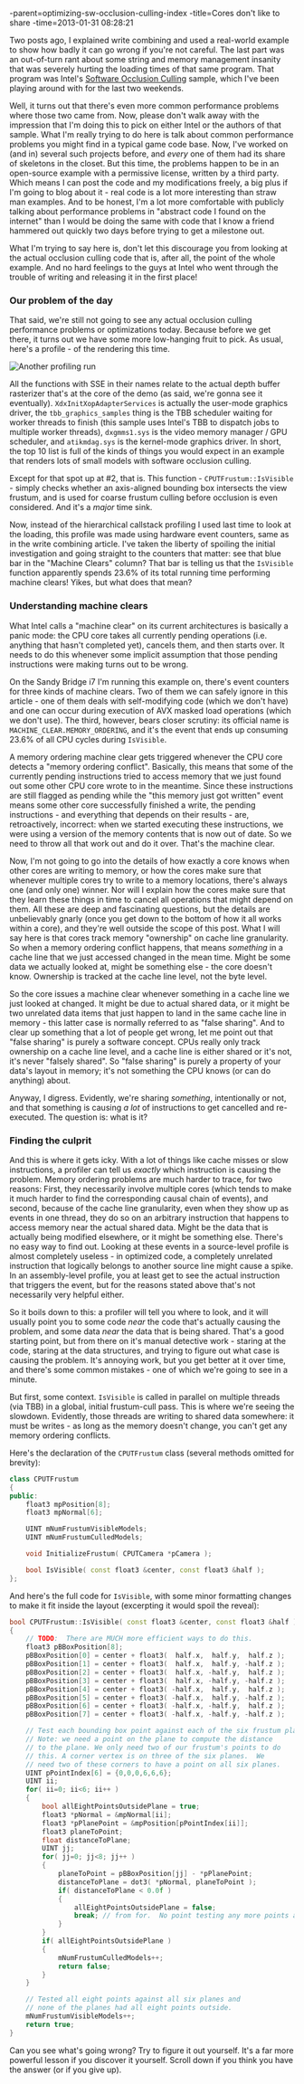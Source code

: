 -parent=optimizing-sw-occlusion-culling-index
-title=Cores don't like to share
-time=2013-01-31 08:28:21

Two posts ago, I explained write combining and used a real\-world example to show how badly it can go wrong if you're not careful. The last part was an out\-of\-turn rant about some string and memory management insanity that was severely hurting the loading times of that same program. That program was Intel's [Software Occlusion Culling](http://software.intel.com/en-us/vcsource/samples/software-occlusion-culling) sample, which I've been playing around with for the last two weekends.

Well, it turns out that there's even more common performance problems where those two came from. Now, please don't walk away with the impression that I'm doing this to pick on either Intel or the authors of that sample. What I'm really trying to do here is talk about common performance problems you might find in a typical game code base. Now, I've worked on \(and in\) several such projects before, and *every* one of them had its share of skeletons in the closet. But this time, the problems happen to be in an open\-source example with a permissive license, written by a third party. Which means I can post the code and my modifications freely, a big plus if I'm going to blog about it \- real code is a lot more interesting than straw man examples. And to be honest, I'm a lot more comfortable with publicly talking about performance problems in "abstract code I found on the internet" than I would be doing the same with code that I know a friend hammered out quickly two days before trying to get a milestone out.

What I'm trying to say here is, don't let this discourage you from looking at the actual occlusion culling code that is, after all, the point of the whole example. And no hard feelings to the guys at Intel who went through the trouble of writing and releasing it in the first place!

### Our problem of the day

That said, we're still not going to see any actual occlusion culling performance problems or optimizations today. Because before we get there, it turns out we have some more low\-hanging fruit to pick. As usual, here's a profile \- of the rendering this time.

![Another profiling run](wpmedia/hotspots_frustum.png)

All the functions with SSE in their names relate to the actual depth buffer rasterizer that's at the core of the demo \(as said, we're gonna see it eventually\). `XdxInitXopAdapterServices` is actually the user\-mode graphics driver, the `tbb_graphics_samples` thing is the TBB scheduler waiting for worker threads to finish \(this sample uses Intel's TBB to dispatch jobs to multiple worker threads\), `dxgmms1.sys` is the video memory manager / GPU scheduler, and `atikmdag.sys` is the kernel\-mode graphics driver. In short, the top 10 list is full of the kinds of things you would expect in an example that renders lots of small models with software occlusion culling.

Except for that spot up at \#2, that is. This function \- `CPUTFrustum::IsVisible` \- simply checks whether an axis\-aligned bounding box intersects the view frustum, and is used for coarse frustum culling before occlusion is even considered. And it's a *major* time sink.

Now, instead of the hierarchical callstack profiling I used last time to look at the loading, this profile was made using hardware event counters, same as in the write combining article. I've taken the liberty of spoiling the initial investigation and going straight to the counters that matter: see that blue bar in the "Machine Clears" column? That bar is telling us that the `IsVisible` function apparently spends 23.6% of its total running time performing machine clears! Yikes, but what does that mean?

### Understanding machine clears

What Intel calls a "machine clear" on its current architectures is basically a panic mode: the CPU core takes all currently pending operations \(i.e. anything that hasn't completed yet\), cancels them, and then starts over. It needs to do this whenever some implicit assumption that those pending instructions were making turns out to be wrong.

On the Sandy Bridge i7 I'm running this example on, there's event counters for three kinds of machine clears. Two of them we can safely ignore in this article \- one of them deals with self\-modifying code \(which we don't have\) and one can occur during execution of AVX masked load operations \(which we don't use\). The third, however, bears closer scrutiny: its official name is `MACHINE_CLEAR.MEMORY_ORDERING`, and it's the event that ends up consuming 23.6% of all CPU cycles during `IsVisible`.

A memory ordering machine clear gets triggered whenever the CPU core detects a "memory ordering conflict". Basically, this means that some of the currently pending instructions tried to access memory that we just found out some other CPU core wrote to in the meantime. Since these instructions are still flagged as pending while the "this memory just got written" event means some other core successfully finished a write, the pending instructions \- and everything that depends on their results \- are, retroactively, incorrect: when we started executing these instructions, we were using a version of the memory contents that is now out of date. So we need to throw all that work out and do it over. That's the machine clear.

Now, I'm not going to go into the details of how exactly a core knows when other cores are writing to memory, or how the cores make sure that whenever multiple cores try to write to a memory locations, there's always one \(and only one\) winner. Nor will I explain how the cores make sure that they learn these things in time to cancel all operations that might depend on them. All these are deep and fascinating questions, but the details are unbelievably gnarly \(once you get down to the bottom of how it all works within a core\), and they're well outside the scope of this post. What I will say here is that cores track memory "ownership" on cache line granularity. So when a memory ordering conflict happens, that means *something* in a cache line that we just accessed changed in the mean time. Might be some data we actually looked at, might be something else \- the core doesn't know. Ownership is tracked at the cache line level, not the byte level.

So the core issues a machine clear whenever something in a cache line we just looked at changed. It might be due to actual shared data, or it might be two unrelated data items that just happen to land in the same cache line in memory \- this latter case is normally referred to as "false sharing". And to clear up something that a lot of people get wrong, let me point out that "false sharing" is purely a software concept. CPUs really only track ownership on a cache line level, and a cache line is either shared or it's not, it's never "falsely shared". So "false sharing" is purely a property of your data's layout in memory; it's not something the CPU knows \(or can do anything\) about.

Anyway, I digress. Evidently, we're sharing *something*, intentionally or not, and that something is causing *a lot* of instructions to get cancelled and re\-executed. The question is: what is it?

### Finding the culprit

And this is where it gets icky. With a lot of things like cache misses or slow instructions, a profiler can tell us *exactly* which instruction is causing the problem. Memory ordering problems are much harder to trace, for two reasons: First, they necessarily involve multiple cores \(which tends to make it much harder to find the corresponding causal chain of events\), and second, because of the cache line granularity, even when they show up as events in one thread, they do so on an arbitrary instruction that happens to access memory near the actual shared data. Might be the data that is actually being modified elsewhere, or it might be something else. There's no easy way to find out. Looking at these events in a source\-level profile is almost completely useless \- in optimized code, a completely unrelated instruction that logically belongs to another source line might cause a spike. In an assembly\-level profile, you at least get to see the actual instruction that triggers the event, but for the reasons stated above that's not necessarily very helpful either.

So it boils down to this: a profiler will tell you where to look, and it will usually point you to some code *near* the code that's actually causing the problem, and some data *near* the data that is being shared. That's a good starting point, but from there on it's manual detective work \- staring at the code, staring at the data structures, and trying to figure out what case is causing the problem. It's annoying work, but you get better at it over time, and there's some common mistakes \- one of which we're going to see in a minute.

But first, some context. `IsVisible` is called in parallel on multiple threads \(via TBB\) in a global, initial frustum\-cull pass. This is where we're seeing the slowdown. Evidently, those threads are writing to shared data somewhere: it must be writes \- as long as the memory doesn't change, you can't get any memory ordering conflicts.

Here's the declaration of the `CPUTFrustum` class \(several methods omitted for brevity\):

```cpp
class CPUTFrustum
{
public:
    float3 mpPosition[8];
    float3 mpNormal[6];

    UINT mNumFrustumVisibleModels;
    UINT mNumFrustumCulledModels;

    void InitializeFrustum( CPUTCamera *pCamera );

    bool IsVisible( const float3 &center, const float3 &half );
};
```

And here's the full code for `IsVisible`, with some minor formatting changes to make it fit inside the layout \(excerpting it would spoil the reveal\):

```cpp
bool CPUTFrustum::IsVisible( const float3 &center, const float3 &half )
{
    // TODO:  There are MUCH more efficient ways to do this.
    float3 pBBoxPosition[8];
    pBBoxPosition[0] = center + float3(  half.x,  half.y,  half.z );
    pBBoxPosition[1] = center + float3(  half.x,  half.y, -half.z );
    pBBoxPosition[2] = center + float3(  half.x, -half.y,  half.z );
    pBBoxPosition[3] = center + float3(  half.x, -half.y, -half.z );
    pBBoxPosition[4] = center + float3( -half.x,  half.y,  half.z );
    pBBoxPosition[5] = center + float3( -half.x,  half.y, -half.z );
    pBBoxPosition[6] = center + float3( -half.x, -half.y,  half.z );
    pBBoxPosition[7] = center + float3( -half.x, -half.y, -half.z );

    // Test each bounding box point against each of the six frustum planes.
    // Note: we need a point on the plane to compute the distance
    // to the plane. We only need two of our frustum's points to do
    // this. A corner vertex is on three of the six planes.  We
    // need two of these corners to have a point on all six planes.
    UINT pPointIndex[6] = {0,0,0,6,6,6};
    UINT ii;
    for( ii=0; ii<6; ii++ )
    {
        bool allEightPointsOutsidePlane = true;
        float3 *pNormal = &mpNormal[ii];
        float3 *pPlanePoint = &mpPosition[pPointIndex[ii]];
        float3 planeToPoint;
        float distanceToPlane;
        UINT jj;
        for( jj=0; jj<8; jj++ )
        {
            planeToPoint = pBBoxPosition[jj] - *pPlanePoint;
            distanceToPlane = dot3( *pNormal, planeToPoint );
            if( distanceToPlane < 0.0f )
            {
                allEightPointsOutsidePlane = false;
                break; // from for.  No point testing any more points against this plane.
            }
        }
        if( allEightPointsOutsidePlane )
        {
            mNumFrustumCulledModels++;
            return false;
        }
    }

    // Tested all eight points against all six planes and
    // none of the planes had all eight points outside.
    mNumFrustumVisibleModels++;
    return true;
}
```

Can you see what's going wrong? Try to figure it out yourself. It's a far more powerful lesson if you discover it yourself. Scroll down if you think you have the answer \(or if you give up\).

<div style="height:90em;"> </div>

### The reveal

As I mentioned, what it takes for memory ordering conflicts to occur is writes. The function arguments are const, and `mpPosition` and `mpNormal` aren't modified either. Local variables are either in registers or on the stack; either way, they're far enough away between different threads not to conflict. Which only leaves two variables: `mNumFrustumCulledModels` and `mNumFrustumVisibleModels`. And indeed, both of these global \(debugging\) counters get stored per instance. All threads happen to use the same instance of `CPUTFrustum`, so the write locations are shared, and we have our culprit. Now, in a multithreaded scenario, these counters aren't going to produce the right values anyway, because the normal C\+\+ increments aren't an atomic operation. As I mentioned before, these counters are only there for debugging \(or at least nothing else in the code looks at them\), so we might as well just remove the two increments altogether.

So how much does it help to get rid of two meager increments?

![Frustum culling, conflict-free](wpmedia/hotspots_frustum_fixed.png)

Again, the two runs have somewhat different lengths \(because I manually start/stop them after loading is over\), so we can't compare the cycle counts directly, but we can compare the ratios. `CPUTFrustum::IsVisible` used to take about 60% as much time as our \#1 function, and was in the \#2 spot. Now it's at position 5 in the top ten and takes about 32% as much time as our main workhorse function. In other words, removing these two increments just about doubled our performance \- and that's in a function that does a fair amount of other work. It can be even more drastic in shorter functions.

Just like we saw with write combining, this kind of mistake is easy to make, hard to track down and can cause serious performance and scalability issues. Everyone I know that has seriously used threads has fallen into this trap at least once \- take it as a rite of passage.

Anyway, the function is now running smoothly, not hitting any major stalls and in fact completely bound by backend execution time \- that is, the expensive part of that function is now the actual computational work. As the TODO comment mentions, there's better ways to solve this problem. I'm not gonna go into it here, because as it turns out, I already wrote a post about efficient ways to solve this problem using SIMD instructions [a bit more than two years ago](*view-frustum-culling) \- using Cell SPE intrinsics, not SSE intrinsics, but the idea remains the same.

I won't bother walking through the code here \- it's all [on GitHub](https://github.com/rygorous/intel_occlusion_cull/blob/dev/SoftwareOcclusionCulling/CPUT/CPUT/CPUTFrustum.cpp) if you want to check it out. But suffice to say that, with the sharing bottleneck gone, `IsVisible` can be made *much* faster indeed. In the final profile I took \(using the SSE\), it shows up at spot number 19 in the top twenty.

### Two steps forward, one step back

All is not well however, because the method `AABBoxRasterizerSSEMT::IsInsideViewFrustum`, which you can \(barely\) see in some of the earlier profiles, suddenly got a lot slower in relation:

![And the bottleneck has moved](wpmedia/hotspots_isinside_slower.png)

Again, I'm not going to dig into it here now deeply, but it turns out that the this is the function that calls `IsVisible`. No, it's not what you might be thinking \- `IsVisible` didn't get inlined or anything like that. In fact, its code looks exactly like it did before. And more to the point, the problem actually isn't in `AABBoxRasterizerSSEMT::IsInsideViewFrustum`, it's inside the function `TransformedAABBoxSSE::IsInsideViewFrustum`, which it calls, and which does get inlined into `AABBoxRasterizerSSEMT::IsInsideViewFrustum`:

```cpp
void TransformedAABBoxSSE::IsInsideViewFrustum(CPUTCamera *pCamera)
{
    float3 mBBCenterWS;
    float3 mBBHalfWS;
    mpCPUTModel->GetBoundsWorldSpace(&mBBCenterWS, &mBBHalfWS);
    mInsideViewFrustum = pCamera->mFrustum.IsVisible(mBBCenterWS, mBBHalfWS);
}
```

No smoking guns here either \- a getter call to retrieve the bounding box center and half\-extents, followed by the call to `IsVisible`. And no, none of the involved code changed substantially, and there's nothing weird going on in `GetBoundsWorldSpace`. It's not a virtual call, and it gets properly inlined. All it does is copy the 6 floats from `mpCPUTModel` to the stack.

What we do have in this method, however, is lots of L3 cache misses \(or Last\-Level Cache misses / LLC misses, as Intel likes to call them\) during this copying. Now, the code doesn't have any more cache misses now than it did before I added some SSE code to `IsVisible`. But it generates them a lot faster than it used to. Before, some of the long\-taking memory fetches overlapped with the slower execution of the visibility test for an earlier box. Now, we're going through instructions fast enough for the code to starve waiting for the bounding boxes to arrive.

That's how it is dealing with Out\-of\-Order cores: They're really quite good at making the best of a bad situation. Which also means that often, fixing a performance problem just immediately moves the bottleneck somewhere else, without any substantial speed\-up. It often takes several attempts to tackle the various bottlenecks one by one until, finally, you get to cut the Gordian Knot. And to get this one faster, we'll have to improve our cache usage. Which is a topic for another post. Until next time!
